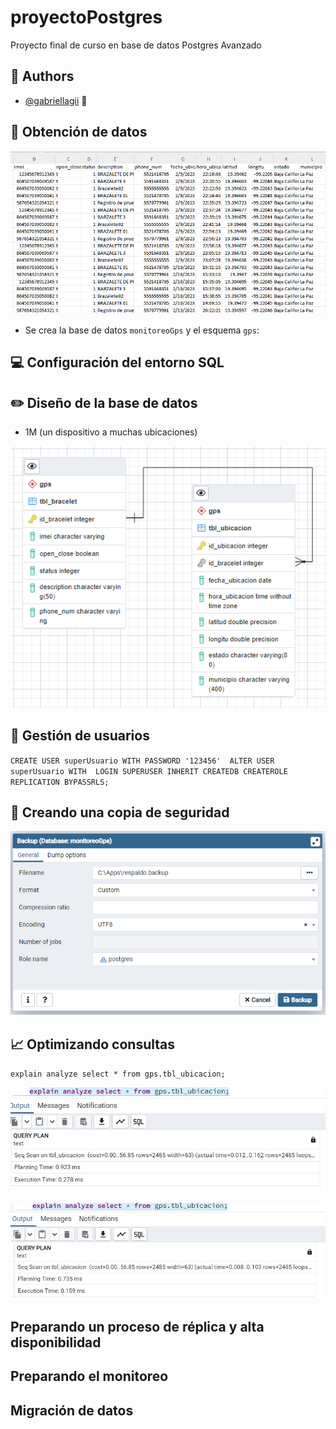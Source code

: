 # proyectoPostgres
Proyecto final de curso en base de datos Postgres Avanzado

## 👧 Authors

- [@gabriellagii](https://www.github.com/gabriellagii) 🌻

## 📝 Obtención de datos

![Entidad-Relacion](imagenes/datos.PNG)

- Se crea la base de datos `monitoreoGps` y el esquema `gps`:


## 💻 Configuración del entorno SQL

## ✏️ Diseño de la base de datos

- 1M (un dispositivo a muchas ubicaciones)
  
![Entidad-Relacion](imagenes/entidad_relacion.PNG)

## 👨 Gestión de usuarios

` CREATE USER superUsuario WITH PASSWORD '123456' 
  ALTER USER superUsuario WITH 
    LOGIN
    SUPERUSER
    INHERIT
    CREATEDB
    CREATEROLE
    REPLICATION
    BYPASSRLS; `

## 🔐 Creando una copia de seguridad

![respaldo](imagenes/resoaldo.PNG)

## 📈 Optimizando consultas

` explain analyze select * from gps.tbl_ubicacion; `

![antes](imagenes/analyze.jpeg)

![despues](imagenes/despues.jpeg)
## Preparando un proceso de réplica y alta disponibilidad

## Preparando el monitoreo

## Migración de datos
